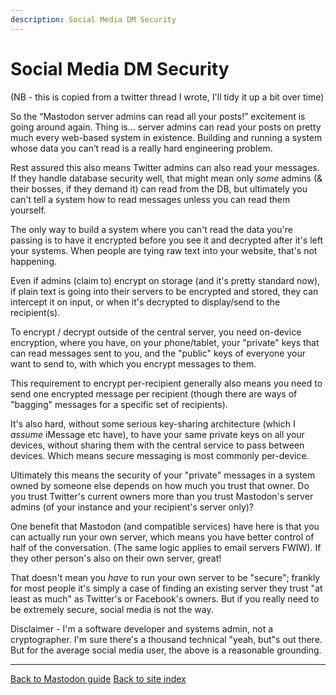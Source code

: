 ```yaml
---
description: Social Media DM Security
---
```

# Social Media DM Security

(NB - this is copied from a twitter thread I wrote, I'll tidy it up a bit over time)

So the “Mastodon server admins can read all your posts!” excitement is going around again.
Thing is… server admins can read your posts on pretty much every web-based system in existence. 
Building and running a system whose data you can’t read is a really hard engineering problem.

Rest assured this also means Twitter admins can also read your messages. 
If they handle database security well, that might mean only *some* admins (& their bosses, if they demand it) can read from the DB, but ultimately you can't tell a system how to read messages unless you can read them yourself.

The only way to build a system where you can't read the data you're passing is to have it encrypted before you see it and decrypted after it's left your systems. When people are tying raw text into your website, that's not happening.

Even if admins (claim to) encrypt on storage (and it's pretty standard now), if plain text is going into their servers to be encrypted and stored, they can intercept it on input, or when it's decrypted to display/send to the recipient(s).

To encrypt / decrypt outside of the central server, you need on-device encryption, where you have, on your phone/tablet, your "private" keys that can read messages sent to you, and the "public" keys of everyone your want to send to, with which you encrypt messages to them.

This requirement to encrypt per-recipient generally also means you need to send one encrypted message per recipient (though there are ways of "bagging" messages for a specific set of recipients).

It's also hard, without some serious key-sharing architecture (which I *assume* iMessage etc have), to have your same private keys on all your devices, without sharing them with the central service to pass between devices. Which means secure messaging is most commonly per-device.

Ultimately this means the security of your "private" messages in a system owned by someone else depends on how much you trust that owner. Do you trust Twitter's current owners more than you trust Mastodon's server admins (of your instance and your recipient's server only)?

One benefit that Mastodon (and compatible services) have here is that you can actually run your own server, which means you have better control of half of the conversation. (The same logic applies to email servers FWIW). If they other person's also on their own server, great!

That doesn't mean you *have* to run your own server to be "secure"; frankly for most people it's simply a case of finding an existing server they trust "at least as much" as Twitter's or Facebook's owners. But if you really need to be extremely secure, social media is not the way.

Disclaimer - I'm a software developer and systems admin, not a cryptographer. I'm sure there's a thousand technical "yeah, but"s out there. But for the average social media user, the above is a reasonable grounding.

---

[Back to Mastodon guide](/mastodon)
[Back to site index](..)


